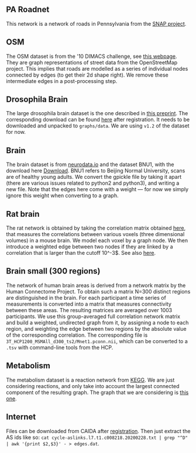## PA Roadnet
This network is a network of roads in Pennsylvania from the [SNAP project](http://snap.stanford.edu/data/).

## OSM
The OSM dataset is from the '10 DIMACS challenge, see [this webpage](https://www.cc.gatech.edu/dimacs10/archive/streets.shtml). They are graph representations of street data from the OpenStreetMap project. This implies that roads are modelled as a series of individual nodes connected by edges (to get their 2d shape right). We remove these intermediate edges in a post-processing step.

## Drosophila Brain
The large drosophila brain dataset is the one described in [this preprint](https://www.biorxiv.org/content/10.1101/2020.01.21.911859v1). The corresponding download can be found [here](https://www.janelia.org/project-team/flyem/hemibrain) after registration. It needs to be downloaded and unpacked to `graphs/data`. We are using `v1.2` of the dataset for now.

## Brain
The brain dataset is from [neurodata.io](https://neurodata.io/mri/) and the dataset BNU1, with the download here [Download](https://mrneurodata.s3.amazonaws.com/data/BNU1/ndmg_0-0-48/graphs/DS72784/sub-0025864_ses-1_dwi_DS72784.gpickle).
BNU1 refers to Beijing Normal University, scans are of healthy young adults. We convert the gpickle file by taking it apart (there are various issues related to python2 and python3), and writing a new file. Note that the edges here come with a weight — for now we simply ignore this weight when converting to a graph.

## Rat brain
The rat network is obtained by taking the correlation matrix obtained [here](https://direct.mit.edu/netn/article/3/1/217/2194/High-resolution-data-driven-model-of-the-mouse), that measures the correlations between various voxels (three dimensional volumes) in a mouse brain. We model each voxel by a graph node. We then introduce a weighted edge between two nodes if they are linked by a correlation that is larger than the cutoff 10^-3$. See also [here](https://github.com/AllenInstitute/mouse_connectivity_models).

## Brain small (300 regions)
The network of human brain areas is derived from a network matrix by the Human Connectome Project. To obtain such a matrix N=300 distinct regions are distinguished in the brain. For each participant a time series of measurements is converted into a matrix that measures connectivity between these areas. The resulting matrices are averaged over 1003 participants. We use this group-averaged full correlation network matrix and build a weighted, undirected graph from it, by assigning a node to each region, and weighting the edge between two regions by the absolute value of the corresponding correlation. The corresponding file is `3T_HCP1200_MSMAll_d300_ts2/Mnet1.pconn.nii`, which can be converted to a `.tsv` with command-line tools from the HCP. 

## Metabolism
The metabolism dataset is a reaction network from [KEGG](https://www.genome.jp/kegg/pathway.html). We are just considering reactions, and only take into account the largest connected component of the resulting graph. The graph that we are considering is [this one](https://www.kegg.jp/kegg-bin/show_pathway?rn01100).

## Internet
Files can be downloaded from CAIDA after [registration](https://www.caida.org/data/request_user_info_forms/ark.xml).
Then just extract the AS ids like so: 
`cat cycle-aslinks.l7.t1.c008218.20200228.txt | grep "^D" | awk '{print $2,$3}' - > edges.dat`.
